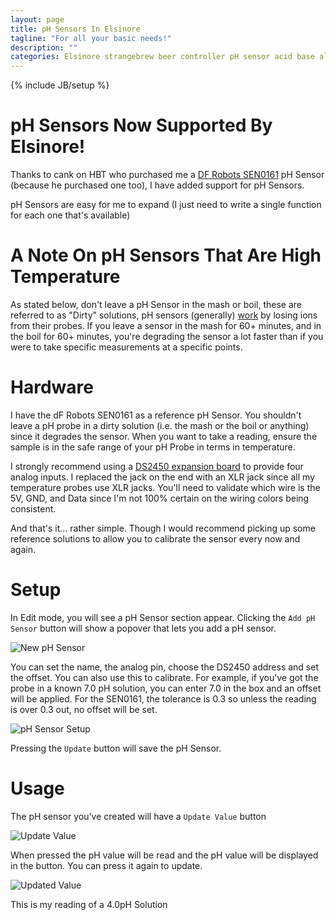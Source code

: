 ```yaml
---
layout: page
title: pH Sensors In Elsinore
tagline: "For all your basic needs!"
description: ""
categories: Elsinore strangebrew beer controller pH sensor acid base alkali
---
```

{% include JB/setup %}

pH Sensors Now Supported By Elsinore!
===============

Thanks to cank on HBT who purchased me a [DF Robots SEN0161](http://dfrobot.com/wiki/index.php/PH_meter%28SKU:_SEN0161%29) pH Sensor (because he purchased one too), I have added support for pH Sensors.

pH Sensors are easy for me to expand (I just need to write a single function for each one that's available)

A Note On pH Sensors That Are High Temperature
==========

As stated below, don't leave a pH Sensor in the mash or boil, these are referred to as "Dirty" solutions, pH sensors (generally) [work](http://www.explainthatstuff.com/how-ph-meters-work.html) by losing ions from their probes. If you leave a sensor in the mash for 60+ minutes, and in the boil for 60+ minutes, you're degrading the sensor a lot faster than if you were to take specific measurements at a specific points.

Hardware
==========

I have the dF Robots SEN0161 as a reference pH Sensor. You shouldn't leave a pH probe in a dirty solution (i.e. the mash or the boil or anything) since it degrades the sensor. When you want to take a reading, ensure the sample is in the safe range of your pH Probe in terms in temperature.

I strongly recommend using a [DS2450 expansion board](http://pcsensor.com/index.php?_a=product&product_id=43) to provide four analog inputs. I replaced the jack on the end with an XLR jack since all my temperature probes use XLR jacks. You'll need to validate which wire is the 5V, GND, and Data since I'm not 100% certain on the wiring colors being consistent.

And that's it... rather simple. Though I would recommend picking up some reference solutions to allow you to calibrate the sensor every now and again.

Setup
==========

In Edit mode, you will see a pH Sensor section appear. Clicking the ``` Add pH Sensor ``` button will show a popover that lets you add a pH sensor.

![New pH Sensor](http://i.imgur.com/8JaeFou.png)

You can set the name, the analog pin, choose the DS2450 address and set the offset. You can also use this to calibrate. For example, if you've got the probe in a known 7.0 pH solution, you can enter 7.0 in the box and an offset will be applied. For the SEN0161, the tolerance is 0.3 so unless the reading is over 0.3 out, no offset will be set.

![pH Sensor Setup](http://i.imgur.com/i2T5DsB.png)

Pressing the ``` Update ``` button will save the pH Sensor.


Usage
============

The pH sensor you've created will have a ``` Update Value ``` button

![Update Value](http://i.imgur.com/BMKbHju.png)

When pressed the pH value will be read and the pH value will be displayed in the button. You can press it again to update.

![Updated Value](http://i.imgur.com/1hClXkm.png)

This is my reading of a 4.0pH Solution

